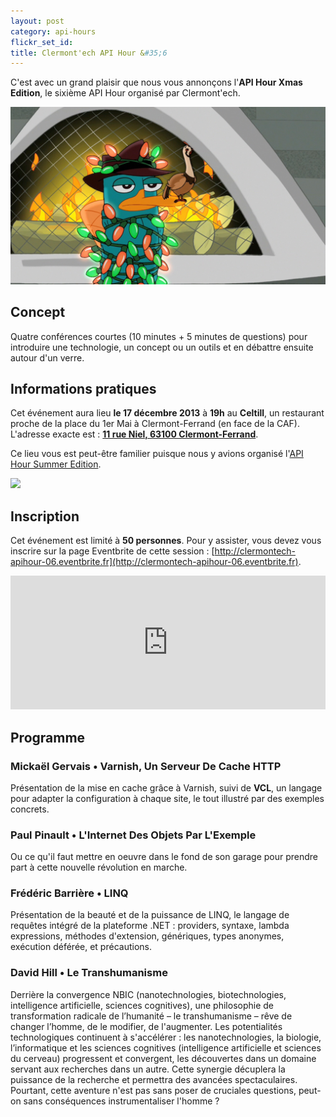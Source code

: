 ```yaml
---
layout: post
category: api-hours
flickr_set_id:
title: Clermont'ech API Hour &#35;6
---
```


C'est avec un grand plaisir que nous vous annonçons l'**API Hour Xmas Edition**,
le sixième API Hour organisé par Clermont'ech.

![](/images/perry_xmas.jpg)

## Concept

Quatre conférences courtes (10 minutes + 5 minutes de questions) pour
introduire une technologie, un concept ou un outils et en débattre ensuite
autour d'un verre.

## Informations pratiques

Cet événement aura lieu **le 17 décembre 2013** à **19h** au **Celtill**, un
restaurant proche de la place du 1er Mai à Clermont-Ferrand (en face de la CAF).
L'adresse exacte est : [**11 rue Niel, 63100
Clermont-Ferrand**](https://maps.google.fr/maps?ie=UTF8&cid=3358887464373546188&q=Celtill).

Ce lieu vous est peut-être familier puisque nous y avions organisé l'[API Hour
Summer Edition](/api-hours/api-hour-3.html).

[![](http://maps.googleapis.com/maps/api/staticmap?center=Celtill&size=600x400&sensor=false&markers=color:red|45.78431,3.10160)](https://maps.google.fr/maps?ie=UTF8&cid=3358887464373546188&q=Celtill)

## Inscription

Cet événement est limité à **50 personnes**. Pour y assister, vous devez vous
inscrire sur la page Eventbrite de cette session :
[http://clermontech-apihour-06.eventbrite.fr](http://clermontech-apihour-06.eventbrite.fr).

<iframe src="http://www.eventbrite.com/tickets-external?eid=9614279569&amp;ref=etckt&amp;v=2" frameborder="0" height="214" width="100%" vspace="0" hspace="0" marginheight="5" marginwidth="5" scrolling="auto" allowtransparency="true">Clermont'ech Eventbrite</iframe>

## Programme

### Mickaël Gervais • Varnish, Un Serveur De Cache HTTP

Présentation de la mise en cache grâce à Varnish, suivi de **VCL**, un langage
pour adapter la configuration à chaque site, le tout illustré par des exemples
concrets.

### Paul Pinault • L'Internet Des Objets Par L'Exemple

Ou ce qu'il faut mettre en oeuvre dans le fond de son garage pour prendre part à
cette nouvelle révolution en marche.

### Frédéric Barrière • LINQ

Présentation de la beauté et de la puissance de LINQ, le langage de requêtes
intégré de la plateforme .NET : providers, syntaxe, lambda expressions, méthodes
d'extension, génériques, types anonymes, exécution déférée, et précautions.

### David Hill • Le Transhumanisme

Derrière la convergence NBIC (nanotechnologies, biotechnologies, intelligence
artificielle, sciences cognitives), une philosophie de transformation radicale
de l’humanité – le transhumanisme – rêve de changer l’homme, de le modifier, de
l'augmenter. Les potentialités technologiques continuent à s'accélérer : les
nanotechnologies, la biologie, l’informatique et les sciences cognitives
(intelligence artificielle et sciences du cerveau) progressent et convergent,
les découvertes dans un domaine servant aux recherches dans un autre. Cette
synergie décuplera la puissance de la recherche et permettra des avancées
spectaculaires. Pourtant, cette aventure n'est pas sans poser de cruciales
questions, peut-on sans conséquences instrumentaliser l'homme ?
